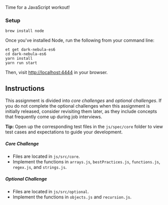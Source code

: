 Time for a JavaScript workout!

### Setup

```
brew install node
```

Once you've installed Node, run the following from your command line:

```
et get dark-nebula-es6
cd dark-nebula-es6
yarn install
yarn run start
```

Then, visit [http://localhost:4444](http://localhost:4444) in your browser.

## Instructions
This assignment is divided into *core challenges* and *optional challenges*. If you do not complete the optional challenges when this assignment is initially released, consider revisiting them later, as they include concepts that frequently come up during job interviews.

**Tip:** Open up the corresponding test files in the `js/spec/core` folder to view test cases and expectations to guide your development.

##### Core Challenge

* Files are located in `js/src/core`.
* Implement the functions in `arrays.js`, `bestPractices.js`, `functions.js`, `regex.js`, and `strings.js`.


##### Optional Challenge
* Files are located in `js/src/optional`.
* Implement the functions in `objects.js` and `recursion.js`.
